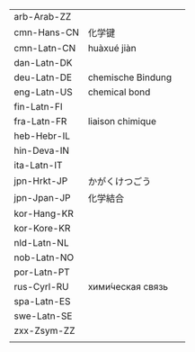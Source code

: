 | | | |
|-|-|-|
| arb-Arab-ZZ |  |  |
| cmn-Hans-CN | 化学键 |  |
| cmn-Latn-CN | huàxué jiàn |  |
| dan-Latn-DK |  |  |
| deu-Latn-DE | chemische Bindung |  |
| eng-Latn-US | chemical bond |  |
| fin-Latn-FI |  |  |
| fra-Latn-FR | liaison chimique |  |
| heb-Hebr-IL |  |  |
| hin-Deva-IN |  |  |
| ita-Latn-IT |  |  |
| jpn-Hrkt-JP | かがくけつごう |  |
| jpn-Jpan-JP | 化学結合 |  |
| kor-Hang-KR |  |  |
| kor-Kore-KR |  |  |
| nld-Latn-NL |  |  |
| nob-Latn-NO |  |  |
| por-Latn-PT |  |  |
| rus-Cyrl-RU | хими́ческая связь |  |
| spa-Latn-ES |  |  |
| swe-Latn-SE |  |  |
| zxx-Zsym-ZZ |  |  |
|  |  |  |